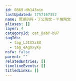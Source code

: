 ```yaml
---
id: 0869-dh143oin
lastUpdated: 1757167352
name: 贾湖刻符・丁公陶文・半坡陶文
aliases: []
layer: 4
categoryId: cat_8abY-bU7
tagIds:
  - tag_LJIAXzSO
  - tag_eAgXxyKy
nsfw: false
parent: ""
relatedEntries: []
timelineEvents: []
titledLinks: []
---
```


